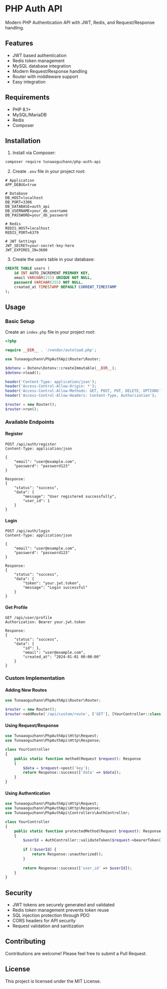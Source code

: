 # PHP Auth API

Modern PHP Authentication API with JWT, Redis, and Request/Response handling.

## Features

- JWT based authentication
- Redis token management
- MySQL database integration
- Modern Request/Response handling
- Router with middleware support
- Easy integration

## Requirements

- PHP 8.1+
- MySQL/MariaDB
- Redis
- Composer

## Installation

1. Install via Composer:
```bash
composer require tunaaoguzhann/php-auth-api
```

2. Create `.env` file in your project root:
```env
# Application
APP_DEBUG=true

# Database
DB_HOST=localhost
DB_PORT=3306
DB_DATABASE=auth_api
DB_USERNAME=your_db_username
DB_PASSWORD=your_db_password

# Redis
REDIS_HOST=localhost
REDIS_PORT=6379

# JWT Settings
JWT_SECRET=your-secret-key-here
JWT_EXPIRES_IN=3600
```

3. Create the users table in your database:
```sql
CREATE TABLE users (
    id INT AUTO_INCREMENT PRIMARY KEY,
    email VARCHAR(255) UNIQUE NOT NULL,
    password VARCHAR(255) NOT NULL,
    created_at TIMESTAMP DEFAULT CURRENT_TIMESTAMP
);
```

## Usage

### Basic Setup

Create an `index.php` file in your project root:

```php
<?php

require __DIR__ . '/vendor/autoload.php';

use Tunaaoguzhann\PhpAuthApi\Router\Router;

$dotenv = Dotenv\Dotenv::createImmutable(__DIR__);
$dotenv->load();

header('Content-Type: application/json');
header('Access-Control-Allow-Origin: *');
header('Access-Control-Allow-Methods: GET, POST, PUT, DELETE, OPTIONS');
header('Access-Control-Allow-Headers: Content-Type, Authorization');

$router = new Router();
$router->run();
```

### Available Endpoints

#### Register
```http
POST /api/auth/register
Content-Type: application/json

{
    "email": "user@example.com",
    "password": "password123"
}

Response:
{
    "status": "success",
    "data": {
        "message": "User registered successfully",
        "user_id": 1
    }
}
```

#### Login
```http
POST /api/auth/login
Content-Type: application/json

{
    "email": "user@example.com",
    "password": "password123"
}

Response:
{
    "status": "success",
    "data": {
        "token": "your.jwt.token",
        "message": "Login successful"
    }
}
```

#### Get Profile
```http
GET /api/user/profile
Authorization: Bearer your.jwt.token

Response:
{
    "status": "success",
    "data": {
        "id": 1,
        "email": "user@example.com",
        "created_at": "2024-01-01 00:00:00"
    }
}
```

### Custom Implementation

#### Adding New Routes
```php
use Tunaaoguzhann\PhpAuthApi\Router\Router;

$router = new Router();
$router->addRoute('/api/custom/route', ['GET'], [YourController::class, 'method']);
```

#### Using Request/Response
```php
use Tunaaoguzhann\PhpAuthApi\Http\Request;
use Tunaaoguzhann\PhpAuthApi\Http\Response;

class YourController
{
    public static function method(Request $request): Response
    {
        $data = $request->post('key');
        return Response::success(['data' => $data]);
    }
}
```

#### Using Authentication
```php
use Tunaaoguzhann\PhpAuthApi\Http\Request;
use Tunaaoguzhann\PhpAuthApi\Http\Response;
use Tunaaoguzhann\PhpAuthApi\Controllers\AuthController;

class YourController
{
    public static function protectedMethod(Request $request): Response
    {
        $userId = AuthController::validateToken($request->bearerToken());
        
        if (!$userId) {
            return Response::unauthorized();
        }
        
        return Response::success(['user_id' => $userId]);
    }
}
```

## Security

- JWT tokens are securely generated and validated
- Redis token management prevents token reuse
- SQL injection protection through PDO
- CORS headers for API security
- Request validation and sanitization

## Contributing

Contributions are welcome! Please feel free to submit a Pull Request.

## License

This project is licensed under the MIT License.